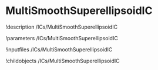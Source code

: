 <!-- MOOSE Documentation Stub: Remove this when content is added. -->

# MultiSmoothSuperellipsoidIC
!description /ICs/MultiSmoothSuperellipsoidIC

!parameters /ICs/MultiSmoothSuperellipsoidIC

!inputfiles /ICs/MultiSmoothSuperellipsoidIC

!childobjects /ICs/MultiSmoothSuperellipsoidIC
